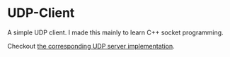 # UDP-Client
A simple UDP client. I made this mainly to learn C++ socket programming.

Checkout [the corresponding UDP server implementation](https://github.com/wu-jacob/UDP-server).